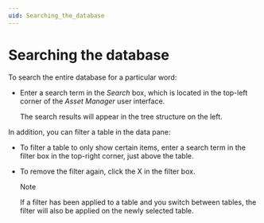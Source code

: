 ```yaml
---
uid: Searching_the_database
---
```


# Searching the database

To search the entire database for a particular word:

- Enter a search term in the *Search* box, which is located in the top-left corner of the *Asset Manager* user interface.

    The search results will appear in the tree structure on the left.

In addition, you can filter a table in the data pane:

- To filter a table to only show certain items, enter a search term in the filter box in the top-right corner, just above the table.

- To remove the filter again, click the X in the filter box.

    > [!NOTE]
    > If a filter has been applied to a table and you switch between tables, the filter will also be applied on the newly selected table.
    >
